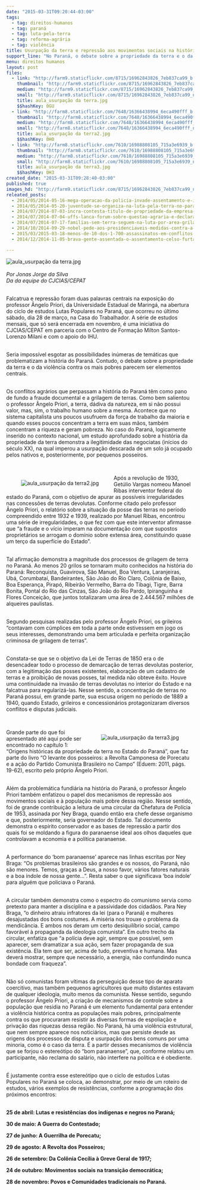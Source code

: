 ```yaml
---
date: "2015-03-31T09:20:44-03:00"
tags:
  - tag: direitos-humanos
  - tag: paraná
  - tag: luta-pela-terra
  - tag: reforma-agrária
  - tag: violência
title: Usurpação da terra e repressão aos movimentos sociais na história do Paraná
support_line: "No Paraná, o debate sobre a propriedade da terra e o da violência contra os mais pobres são elementos centrais."
menu: direitos humanos
layout: post
files:
  - link: "http://farm9.staticflickr.com/8715/16962843826_7eb837ca99_b.jpg"
    thumbnail: "http://farm9.staticflickr.com/8715/16962843826_7eb837ca99_t.jpg"
    medium: "http://farm9.staticflickr.com/8715/16962843826_7eb837ca99_z.jpg"
    small: "http://farm9.staticflickr.com/8715/16962843826_7eb837ca99_n.jpg"
    title: aula_usurpação da terra.jpg
    $$hashKey: 0GU
  - link: "http://farm8.staticflickr.com/7648/16366438994_6eca490fff_b.jpg"
    thumbnail: "http://farm8.staticflickr.com/7648/16366438994_6eca490fff_t.jpg"
    medium: "http://farm8.staticflickr.com/7648/16366438994_6eca490fff_z.jpg"
    small: "http://farm8.staticflickr.com/7648/16366438994_6eca490fff_n.jpg"
    title: aula_usurpação da terra2.jpg
    $$hashKey: 0H0
  - link: "http://farm8.staticflickr.com/7610/16988808105_715a3e6939_b.jpg"
    thumbnail: "http://farm8.staticflickr.com/7610/16988808105_715a3e6939_t.jpg"
    medium: "http://farm8.staticflickr.com/7610/16988808105_715a3e6939_z.jpg"
    small: "http://farm8.staticflickr.com/7610/16988808105_715a3e6939_n.jpg"
    title: aula_usurpação da terra3.jpg
    $$hashKey: 0H3
created_date: "2015-03-31T09:28:40-03:00"
published: true
images_hd: "http://farm9.staticflickr.com/8715/16962843826_7eb837ca99_n.jpg"
releated_posts:
  - 2014/05/2014-05-16-mega-operacao-da-policia-invade-assentamento-e-intimida-familias-no-parana.md
  - 2014/05/2014-05-20-juventude-se-organiza-na-luta-pela-terra-no-parana.md
  - 2014/07/2014-07-03-incra-contesta-titulo-de-propriedade-da-empresa-araupel-no-parana.md
  - 2014/07/2014-07-04-uffs-lanca-forum-sobre-questao-agraria-e-declara-apoio-ao-herdeiros-da-luta.md
  - 2014/07/2014-07-17-familias-sem-terra-seguem-na-luta-por-area-grilada-em-abelardo-luz.md
  - 2014/10/2014-09-29-nobel-pede-aos-presidenciaveis-medidas-contra-a-matanca-no-campo.md
  - 2015/03/2015-03-18-menos-de-10-dos-1-700-assassinatos-em-conflitos-de-terra-vao-a-julgamento.md
  - 2014/12/2014-11-05-brava-gente-assentada-o-assentamento-celso-furtado.md

---
```

<p><img alt="aula_usurpação da terra.jpg" src="http://farm9.staticflickr.com/8715/16962843826_7eb837ca99_b.jpg" /><br />
<br />
<em>Por Jonas Jorge da Silva<br />
Da da equipe do CJCIAS/CEPAT</em></p>

<p><br />
Falcatrua e repress&atilde;o foram duas palavras centrais na exposi&ccedil;&atilde;o do professor &Acirc;ngelo Priori, da Universidade Estadual de Maring&aacute;, na abertura do ciclo de estudos Lutas Populares no Paran&aacute;, que ocorreu no &uacute;ltimo s&aacute;bado, dia 28 de mar&ccedil;o, na Casa do Trabalhador. A s&eacute;rie de estudos mensais, que s&oacute; ser&aacute; encerrada em novembro, &eacute; uma iniciativa do CJCIAS/CEPAT em parceria com o Centro de Forma&ccedil;&atilde;o Milton Santos-Lorenzo Milani e com o apoio do IHU.</p>

<p><br />
Seria imposs&iacute;vel esgotar as possibilidades in&uacute;meras de tem&aacute;ticas que problematizam a hist&oacute;ria do Paran&aacute;. Contudo, o debate sobre a propriedade da terra e o da viol&ecirc;ncia contra os mais pobres parecem ser elementos centrais.</p>

<p><br />
Os conflitos agr&aacute;rios que perpassam a hist&oacute;ria do Paran&aacute; t&ecirc;m como pano de fundo a fraude documental e a grilagem de terras. Como bem salientou o professor &Acirc;ngelo Priori, a terra, d&aacute;diva da natureza, em si n&atilde;o possui valor, mas, sim, o trabalho humano sobre a mesma. Acontece que no sistema capitalista uns poucos usufruem da for&ccedil;a de trabalho da maioria e quando esses poucos concentram a terra em suas m&atilde;os, tamb&eacute;m concentram a riqueza e geram pobreza. No caso do Paran&aacute;, logicamente inserido no contexto nacional, um estudo aprofundado sobre a hist&oacute;ria da propriedade da terra demonstra a ilegitimidade das negociatas (in&iacute;cios do s&eacute;culo XX), na qual imperou a usurpa&ccedil;&atilde;o descarada de um solo j&aacute; ocupado pelos nativos e, posteriormente, por pequenos posseiros.</p>

<p>&nbsp;</p>

<figure class="image" style="float:left"><img alt="aula_usurpação da terra2.jpg" src="http://farm8.staticflickr.com/7648/16366438994_6eca490fff_b.jpg" />
<figcaption></figcaption>
</figure>

<p>Ap&oacute;s a revolu&ccedil;&atilde;o de 1930, Get&uacute;lio Vargas nomeou Manoel Ribas interventor federal do estado do Paran&aacute;, com o objetivo de apurar as poss&iacute;veis irregularidades nas concess&otilde;es de terras devolutas. Conforme citado pelo professor &Acirc;ngelo Priori, o relat&oacute;rio sobre a situa&ccedil;&atilde;o da posse das terras no per&iacute;odo compreendido entre 1932 e 1939, realizado por Manuel Ribas, encontrou uma s&eacute;rie de irregularidades, o que fez com que este interventor afirmasse que &ldquo;a fraude e o v&iacute;cio imperam na documenta&ccedil;&atilde;o com que supostos propriet&aacute;rios se arrogam o dom&iacute;nio sobre extensa &aacute;rea, constituindo quase um ter&ccedil;o da superf&iacute;cie do Estado&rdquo;.</p>

<p><br />
Tal afirma&ccedil;&atilde;o demonstra a magnitude dos processos de grilagem de terra no Paran&aacute;. Ao menos 20 grilos se tornaram muito conhecidos na hist&oacute;ria do Paran&aacute;: Reconquista, Guavirova, S&atilde;o Manuel, Boa Ventura, Laranjeiras, Ub&aacute;, Corumbata&iacute;, Bandeirantes, S&atilde;o Jo&atilde;o do Rio Claro, Col&ocirc;nia de Baixo, Boa Esperan&ccedil;a, Pirap&oacute;, Ribeir&atilde;o Vermelho, Barra do Tibagi, Tigre, Barra Bonita, Pontal do Rio das Cinzas, S&atilde;o Jo&atilde;o do Rio Pardo, Ipiranguinha e Flores Concei&ccedil;&atilde;o, que juntos totalizaram uma &aacute;rea de 2.444.567 milh&otilde;es de alqueires paulistas.</p>

<p><br />
Segundo pesquisas realizadas pelo professor &Acirc;ngelo Priori, os grileiros &ldquo;contavam com c&uacute;mplices em toda a parte onde estivessem em jogo os seus interesses, demonstrando uma bem articulada e perfeita organiza&ccedil;&atilde;o criminosa de grilagem de terras&rdquo;.</p>

<p><br />
Constata-se que se o objetivo da Lei de Terras de 1850 era o de desencadear todo o processo de demarca&ccedil;&atilde;o de terras devolutas posterior, com a legitima&ccedil;&atilde;o das posses existentes, elabora&ccedil;&atilde;o de um cadastro de terras e a proibi&ccedil;&atilde;o de novas posses, tal medida n&atilde;o obteve &ecirc;xito. Houve uma continuidade na invas&atilde;o de terras devolutas no interior do Estado e na falcatrua para regulariz&aacute;-las. Nesse sentido, a concentra&ccedil;&atilde;o de terras no Paran&aacute; possui, em grande parte, sua escusa origem no per&iacute;odo de 1889 a 1940, quando Estado, grileiros e concession&aacute;rios protagonizaram diversos conflitos e disputas judiciais.</p>

<p>&nbsp;</p>

<figure class="image" style="float:right"><img alt="aula_usurpação da terra3.jpg" src="http://farm8.staticflickr.com/7610/16988808105_715a3e6939_b.jpg" />
<figcaption></figcaption>
</figure>

<p>Grande parte do que foi apresentado at&eacute; aqui pode ser encontrado no cap&iacute;tulo 1: &ldquo;Origens hist&oacute;ricas da propriedade da terra no Estado do Paran&aacute;&rdquo;, que faz parte do livro &ldquo;O levante dos posseiros: a Revolta Camponesa de Porecatu e a a&ccedil;&atilde;o do Partido Comunista Brasileiro no Campo&rdquo; (Eduem: 2011, p&aacute;gs. 19-62), escrito pelo pr&oacute;prio &Acirc;ngelo Priori.</p>

<p><br />
Al&eacute;m da problem&aacute;tica fundi&aacute;ria na hist&oacute;ria do Paran&aacute;, o professor &Acirc;ngelo Priori tamb&eacute;m enfatizou o papel dos mecanismos de repress&atilde;o aos movimentos sociais e &agrave; popula&ccedil;&atilde;o mais pobre dessa regi&atilde;o. Nesse sentido, foi de grande contribui&ccedil;&atilde;o a leitura de uma circular da Chefatura de Pol&iacute;cia de 1953, assinada por Ney Braga, quando ent&atilde;o era chefe desse organismo e que, posteriormente, seria governador do Estado. Tal documento demonstra o esp&iacute;rito conservador e as bases de repress&atilde;o a partir dos quais foi se moldando a figura do paranaense ideal aos olhos daqueles que controlavam a economia e a pol&iacute;tica paranaense.</p>

<p><br />
A performance do &lsquo;bom paranaense&rsquo; aparece nas linhas escritas por Ney Braga: &ldquo;Os problemas brasileiros s&atilde;o grandes e os nossos, do Paran&aacute;, n&atilde;o s&atilde;o menores. Temos, gra&ccedil;as a Deus, a nosso favor, v&aacute;rios fatores naturais e a boa &iacute;ndole de nossa gente...&rdquo;. Resta saber o que significava &lsquo;boa &iacute;ndole&rsquo; para algu&eacute;m que policiava o Paran&aacute;.</p>

<p><br />
A circular tamb&eacute;m demonstra como o espectro do comunismo servia como pretexto para manter a disciplina e a passividade dos cidad&atilde;os. Para Ney Braga, &ldquo;o dinheiro atraiu infratores da lei (para o Paran&aacute;) e mulheres desajustadas dos bons costumes. A mis&eacute;ria nos trouxe o problema da mendic&acirc;ncia. E ambos nos deram um certo desiquil&iacute;brio social, campo favor&aacute;vel &agrave; propaganda da ideologia comunista&rdquo;. Em outro trecho da circular, enfatiza que &ldquo;a pol&iacute;cia deve agir, sempre que poss&iacute;vel, sem aparecer, sem dramatizar a sua a&ccedil;&atilde;o, sem fazer propaganda de sua exist&ecirc;ncia. Ela tem que ser, acima de tudo, preventiva e humana. Mas dever&aacute; mostrar, sempre que necess&aacute;rio, a energia, n&atilde;o confundindo nunca bondade com fraqueza&rdquo;.</p>

<p><br />
N&atilde;o s&oacute; comunistas foram v&iacute;timas da persegui&ccedil;&atilde;o desse tipo de aparato coercitivo, mas tamb&eacute;m pequenos agricultores que muito distantes estavam de qualquer ideologia, muito menos da comunista. Nesse sentido, segundo o professor &Acirc;ngelo Priori, a cria&ccedil;&atilde;o de mecanismos de controle sobre a popula&ccedil;&atilde;o que residia no Paran&aacute; &eacute; um elemento fundamental para entender a viol&ecirc;ncia hist&oacute;rica contra as popula&ccedil;&otilde;es mais pobres, principalmente contra os que procuraram resistir &agrave;s diversas formas de espolia&ccedil;&atilde;o e priva&ccedil;&atilde;o das riquezas dessa regi&atilde;o. No Paran&aacute;, h&aacute; uma viol&ecirc;ncia estrutural, que nem sempre aparece nos notici&aacute;rios, mas que persiste desde as origens dos processos de disputa e usurpa&ccedil;&atilde;o dos bens comuns por uma minoria, como &eacute; o caso da terra. &Eacute; a partir desses mecanismos de viol&ecirc;ncia que se forjou o estere&oacute;tipo do &ldquo;bom paranaense&rdquo;, que, conforme relatou um participante, n&atilde;o reclama do sal&aacute;rio, n&atilde;o interfere na pol&iacute;tica e &eacute; obediente.</p>

<p><br />
&Eacute; justamente contra esse estere&oacute;tipo que o ciclo de estudos Lutas Populares no Paran&aacute; se coloca, ao demonstrar, por meio de um roteiro de estudos, v&aacute;rios exemplos de resist&ecirc;ncias, conforme a programa&ccedil;&atilde;o dos pr&oacute;ximos encontros:</p>

<p><br />
<strong>25 de abril: Lutas e resist&ecirc;ncias dos ind&iacute;genas e negros no Paran&aacute;;</strong></p>

<p><strong>30 de maio: A Guerra do Contestado;</strong></p>

<p><strong>27 de junho: A Guerrilha de Porecatu;</strong></p>

<p><strong>29 de agosto: A Revolta dos Posseiros;</strong></p>

<p><strong>26 de setembro: Da Col&ocirc;nia Cec&iacute;lia &agrave; Greve Geral de 1917;</strong></p>

<p><strong>24 de outubro: Movimentos sociais na transi&ccedil;&atilde;o democr&aacute;tica;</strong></p>

<p><strong>28 de novembro: Povos e Comunidades tradicionais no Paran&aacute;.</strong></p>
